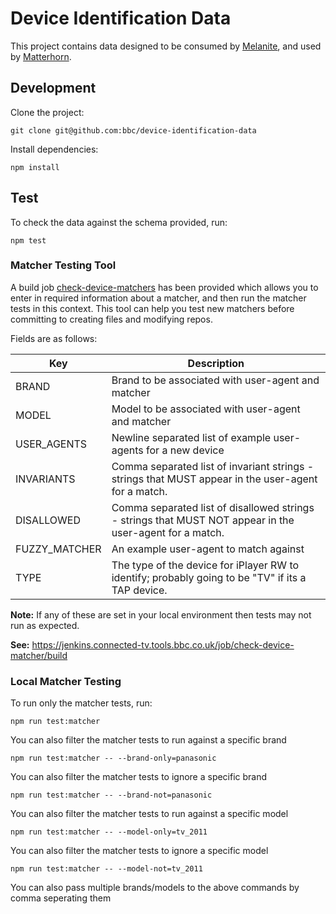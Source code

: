 # Device Identification Data

This project contains data designed to be consumed by [Melanite](https://github.com/bbc/melanite), and used by [Matterhorn](https://github.com/bbc/matterhorn).

## Development

Clone the project:
```
git clone git@github.com:bbc/device-identification-data
```

Install dependencies:
```
npm install
```

## Test

To check the data against the schema provided, run:
```
npm test
```

### Matcher Testing Tool

A build job [check-device-matchers](https://jenkins.connected-tv.tools.bbc.co.uk/job/check-device-matcher/build) has been provided which allows you to enter in required information about a matcher, and then run the matcher tests in this context. This tool can help you test new matchers before committing to creating files and modifying repos.

Fields are as follows:

| Key | Description |
| --- | ----------- |
| BRAND | Brand to be associated with user-agent and matcher |
| MODEL | Model to be associated with user-agent and matcher |
| USER_AGENTS | Newline separated list of example user-agents for a new device |
| INVARIANTS | Comma separated list of invariant strings - strings that MUST appear in the user-agent for a match. |
| DISALLOWED | Comma separated list of disallowed strings - strings that MUST NOT appear in the user-agent for a match. |
| FUZZY_MATCHER | An example user-agent to match against |
| TYPE | The type of the device for iPlayer RW to identify; probably going to be "TV" if its a TAP device. |

**Note:** If any of these are set in your local environment then tests may not run as expected.

**See:** https://jenkins.connected-tv.tools.bbc.co.uk/job/check-device-matcher/build



### Local Matcher Testing

To run only the matcher tests, run:
```
npm run test:matcher
```

You can also filter the matcher tests to run against a specific brand
```
npm run test:matcher -- --brand-only=panasonic
```

You can also filter the matcher tests to ignore a specific brand
```
npm run test:matcher -- --brand-not=panasonic
```

You can also filter the matcher tests to run against a specific model
```
npm run test:matcher -- --model-only=tv_2011
```

You can also filter the matcher tests to ignore a specific model
```
npm run test:matcher -- --model-not=tv_2011
```

You can also pass multiple brands/models to the above commands by comma seperating them
